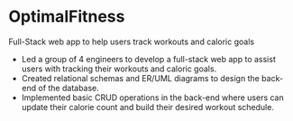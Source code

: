 # OptimalFitness
Full-Stack web app to help users track workouts and caloric goals

- Led a group of 4 engineers to develop a full-stack web app to assist users with tracking their workouts and caloric goals.
- Created relational schemas and ER/UML diagrams to design the back-end of the database.
- Implemented basic CRUD operations in the back-end where users can update their calorie count and build their desired
  workout schedule.
